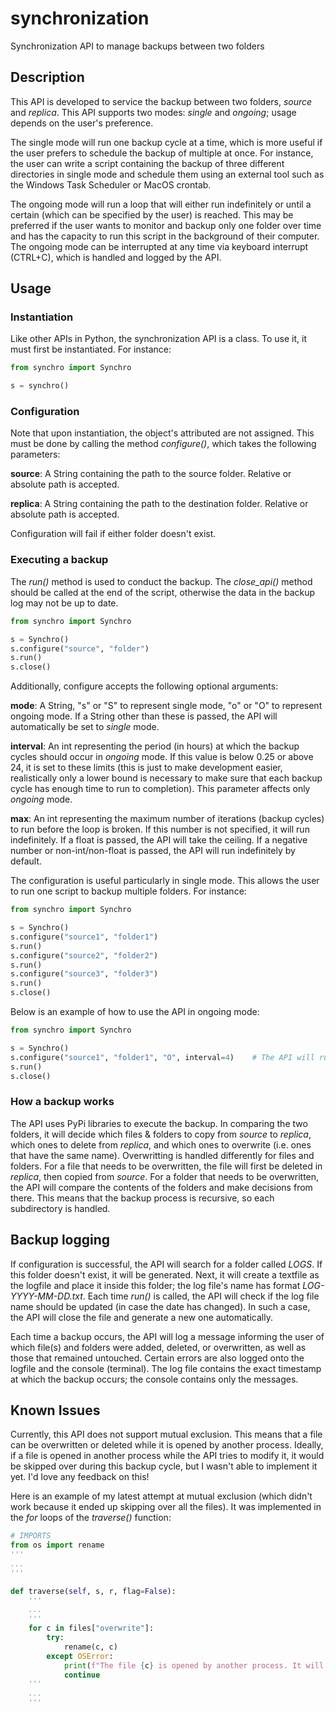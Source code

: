 # synchronization
Synchronization API to manage backups between two folders

## Description
This API is developed to service the backup between two folders, _source_ and _replica_. This API supports two modes: _single_ and _ongoing_; usage depends on the user's preference.

The single mode will run one backup cycle at a time, which is more useful if the user prefers to schedule the backup of multiple at once. For instance, the user can write a script containing the backup of three different directories in single mode and schedule them using an external tool such as the Windows Task Scheduler or MacOS crontab.

The ongoing mode will run a loop that will either run indefinitely or until a certain (which can be specified by the user) is reached. This may be preferred if the user wants to monitor and backup only one folder over time and has the capacity to run this script in the background of their computer. The ongoing mode can be interrupted at any time via keyboard interrupt (CTRL+C), which is handled and logged by the API.

## Usage

### Instantiation

Like other APIs in Python, the synchronization API is a class. To use it, it must first be instantiated. For instance:
```python
from synchro import Synchro

s = synchro()
```

### Configuration

Note that upon instantiation, the object's attributed are not assigned. This must be done by calling the method _configure()_, which takes the following parameters:

__source__: A String containing the path to the source folder. Relative or absolute path is accepted.

__replica__: A String containing the path to the destination folder. Relative or absolute path is accepted.

Configuration will fail if either folder doesn't exist.

### Executing a backup

The _run()_ method is used to conduct the backup. The _close_api()_ method should be called at the end of the script, otherwise the data in the backup log may not be up to date.

```python
from synchro import Synchro

s = Synchro()
s.configure("source", "folder")
s.run()
s.close()
```

Additionally, configure accepts the following optional arguments:


__mode__: A String, "s" or "S" to represent single mode, "o" or "O" to represent ongoing mode. If a String other than these is passed, the API will automatically be set to _single_ mode.


__interval__: An int representing the period (in hours) at which the backup cycles should occur in _ongoing_ mode. If this value is below 0.25 or above 24, it is set to these limits (this is just to make development easier, realistically only a lower bound is necessary to make sure that each backup cycle has enough time to run to completion). This parameter affects only _ongoing_ mode.


__max__: An int representing the maximum number of iterations (backup cycles) to run before the loop is broken. If this number is not specified, it will run indefinitely. If a float is passed, the API will take the ceiling. If a negative number or non-int/non-float is passed, the API will run indefinitely by default.



The configuration is useful particularly in single mode. This allows the user to run one script to backup multiple folders. For instance:

```python
from synchro import Synchro

s = Synchro()
s.configure("source1", "folder1")
s.run()
s.configure("source2", "folder2")
s.run()
s.configure("source3", "folder3")
s.run()
s.close()
```

Below is an example of how to use the API in ongoing mode:
```python
from synchro import Synchro

s = Synchro()
s.configure("source1", "folder1", "O", interval=4)    # The API will run a backup cycle every 4 hours, indefinitely
s.run()
s.close()
```

### How a backup works
The API uses PyPi libraries to execute the backup. In comparing the two folders, it will decide which files & folders to copy from _source_ to _replica_, which ones to delete from _replica_, and which ones to overwrite (i.e. ones that have the same name). Overwritting is handled differently for files and folders. For a file that needs to be overwritten, the file will first be deleted in _replica_, then copied from _source_. For a folder that needs to be overwritten, the API will compare the contents of the folders and make decisions from there. This means that the backup process is recursive, so each subdirectory is handled.

## Backup logging
If configuration is successful, the API will search for a folder called _LOGS_. If this folder doesn't exist, it will be generated. Next, it will create a textfile as the logfile and place it inside this folder; the log file's name has format _LOG-YYYY-MM-DD.txt_. Each time _run()_ is called, the API will check if the log file name should be updated (in case the date has changed). In such a case, the API will close the file and generate a new one automatically.


Each time a backup occurs, the API will log a message informing the user of which file(s) and folders were added, deleted, or overwritten, as well as those that remained untouched. Certain errors are also logged onto the logfile and the console (terminal). The log file contains the exact timestamp at which the backup occurs; the console contains only the messages.

## Known Issues
Currently, this API does not support mutual exclusion. This means that a file can be overwritten or deleted while it is opened by another process. Ideally, if a file is opened in another process while the API tries to modify it, it would be skipped over during this backup cycle, but I wasn't able to implement it yet. I'd love any feedback on this!

Here is an example of my latest attempt at mutual exclusion (which didn't work because it ended up skipping over all the files). It was implemented in the _for_ loops of the _traverse()_ function:
```python
# IMPORTS
from os import rename
'''
...
'''

def traverse(self, s, r, flag=False):
    '''
    ...
    '''
    for c in files["overwrite"]:
        try:
            rename(c, c)
        except OSError:
            print(f"The file {c} is opened by another process. It will not be backed up during this cycle")
            continue
    '''
    ...
    '''
```
